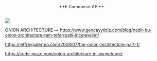 <center>**E Commerce API** </center><br>

![](https://cdn-thumbs.comidoc.net/750/3412058_c668_2.jpg)<br>

ONION ARCHITECTURE--> https://www.gencayyildiz.com/blog/nedir-bu-onion-architecture-tam-teferruatli-inceleyelim/ <br>

https://jeffreypalermo.com/2008/07/the-onion-architecture-part-1/ <br>

https://code-maze.com/onion-architecture-in-aspnetcore/
